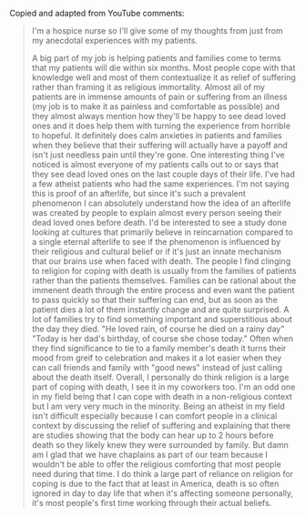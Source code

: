 Copied and adapted from YouTube comments:

>I'm a hospice nurse so I'll give some of my thoughts from just from my anecdotal experiences with my patients. 
>
>A big part of my job is helping patients and families come to terms that my patients will die within six months. Most people cope with that knowledge well and most of them contextualize it as relief of suffering rather than framing it as religious immortality. Almost all of my patients are in immense amounts of pain or suffering from an illness (my job is to make it as painless and comfortable as possible) and they almost always mention how they'll be happy to see dead loved ones and it does help them with turning the experience from horrible to hopeful. It definitely does calm anxieties in patients and families when they believe that their suffering will actually have a payoff and isn't just needless pain until they're gone. One interesting thing I've noticed is almost everyone of my patients calls out to or says that they see dead loved ones on the last couple days of their life. I've had a few atheist patients who had the same experiences. I'm not saying this is proof of an afterlife, but since it's such a prevalent phenomenon I can absolutely understand how the idea of an afterlife was created by people to explain almost every person seeing their dead loved ones before death. I'd be interested to see a study done looking at cultures that primarily believe in reincarnation compared to a single eternal afterlife to see if the phenomenon is influenced by their religious and cultural belief or if it's just an innate mechanism that our brains use when faced with death. The people I find clinging to religion for coping with death is usually from the families of patients rather than the patients themselves. Families can be rational about the immenent death through the entire process and even want the patient to pass quickly so that their suffering can end, but as soon as the patient dies a lot of them instantly change and are quite surprised. A lot of families try to find something important and superstitious about the day they died. "He loved rain, of course he died on a rainy day" "Today is her dad's birthday, of course she chose today." Often when they find significance to tie to a family member's death it turns their mood from greif to celebration and makes it a lot easier when they can call friends and family with "good news" instead of just calling about the death itself. Overall, I personally do think religion is a large part of coping with death, I see it in my coworkers too. I'm an odd one in my field being that I can cope with death in a non-religious context but I am very very much in the minority. Being an atheist in my field isn't difficult especially because I can comfort people in a clinical context by discussing the relief of suffering and explaining that there are studies showing that the body can hear up to 2 hours before death so they likely knew they were surrounded by family. But damn am I glad that we have chaplains as part of our team because I wouldn't be able to offer the religious comforting that most people need during that time. I do think a large part of reliance on religion for coping is due to the fact that at least in America, death is so often ignored in day to day life that when it's affecting someone personally, it's most people's first time working through their actual beliefs.
